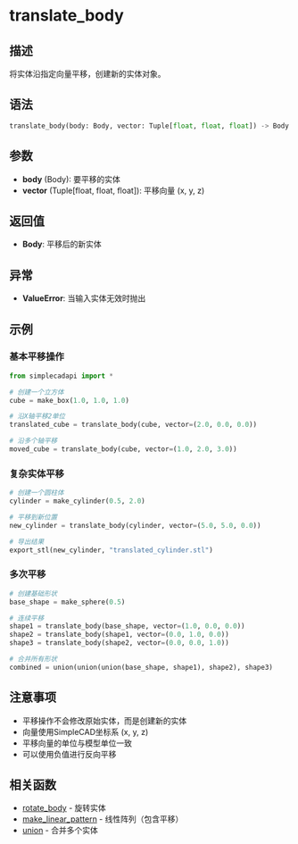 # translate_body

## 描述
将实体沿指定向量平移，创建新的实体对象。

## 语法
```python
translate_body(body: Body, vector: Tuple[float, float, float]) -> Body
```

## 参数
- **body** (Body): 要平移的实体
- **vector** (Tuple[float, float, float]): 平移向量 (x, y, z)

## 返回值
- **Body**: 平移后的新实体

## 异常
- **ValueError**: 当输入实体无效时抛出

## 示例

### 基本平移操作
```python
from simplecadapi import *

# 创建一个立方体
cube = make_box(1.0, 1.0, 1.0)

# 沿X轴平移2单位
translated_cube = translate_body(cube, vector=(2.0, 0.0, 0.0))

# 沿多个轴平移
moved_cube = translate_body(cube, vector=(1.0, 2.0, 3.0))
```

### 复杂实体平移
```python
# 创建一个圆柱体
cylinder = make_cylinder(0.5, 2.0)

# 平移到新位置
new_cylinder = translate_body(cylinder, vector=(5.0, 5.0, 0.0))

# 导出结果
export_stl(new_cylinder, "translated_cylinder.stl")
```

### 多次平移
```python
# 创建基础形状
base_shape = make_sphere(0.5)

# 连续平移
shape1 = translate_body(base_shape, vector=(1.0, 0.0, 0.0))
shape2 = translate_body(shape1, vector=(0.0, 1.0, 0.0))
shape3 = translate_body(shape2, vector=(0.0, 0.0, 1.0))

# 合并所有形状
combined = union(union(union(base_shape, shape1), shape2), shape3)
```

## 注意事项
- 平移操作不会修改原始实体，而是创建新的实体
- 向量使用SimpleCAD坐标系 (x, y, z)
- 平移向量的单位与模型单位一致
- 可以使用负值进行反向平移

## 相关函数
- [rotate_body](rotate_body.md) - 旋转实体
- [make_linear_pattern](make_linear_pattern.md) - 线性阵列（包含平移）
- [union](union.md) - 合并多个实体
